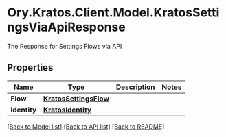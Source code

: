 # Ory.Kratos.Client.Model.KratosSettingsViaApiResponse
The Response for Settings Flows via API
## Properties

Name | Type | Description | Notes
------------ | ------------- | ------------- | -------------
**Flow** | [**KratosSettingsFlow**](KratosSettingsFlow.md) |  | 
**Identity** | [**KratosIdentity**](KratosIdentity.md) |  | 

[[Back to Model list]](../README.md#documentation-for-models) [[Back to API list]](../README.md#documentation-for-api-endpoints) [[Back to README]](../README.md)

